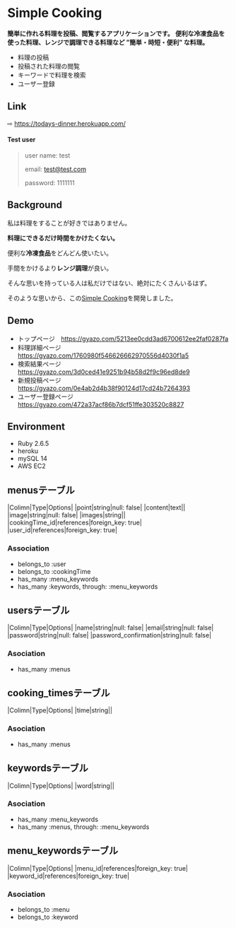 # **Simple Cooking**
**簡単に作れる料理を投稿、閲覧するアプリケーションです。**
**便利な冷凍食品を使った料理、レンジで調理できる料理など ”簡単・時短・便利” な料理。**
- 料理の投稿
- 投稿された料理の閲覧
- キーワードで料理を検索
- ユーザー登録

## Link
⇨ https://todays-dinner.herokuapp.com/

#### Test user
> user name: test
>
> email: test@test.com
>
> password: 1111111

## Background
私は料理をすることが好きではありません。

**料理にできるだけ時間をかけたくない。**

便利な**冷凍食品**をどんどん使いたい。

手間をかけるより**レンジ調理**が良い。

そんな思いを持っている人は私だけではない、絶対にたくさんいるはず。

そのような思いから、この[Simple Cooking](https://todays-dinner.herokuapp.com/)を開発しました。

## Demo
- トップページ　https://gyazo.com/5213ee0cdd3ad6700612ee2faf0287fa
- 料理詳細ページ　https://gyazo.com/1760980f546626662970556d4030f1a5
- 検索結果ページ　https://gyazo.com/3d0ced41e9251b94b58d2f9c96ed8de9
- 新規投稿ページ　https://gyazo.com/0e4ab2d4b38f90124d17cd24b7264393
- ユーザー登録ページ　https://gyazo.com/472a37acf86b7dcf51ffe303520c8827

## Environment
- Ruby 2.6.5
- heroku
- mySQL 14
- AWS EC2


## menusテーブル

|Colimn|Type|Options|
|point|string|null: false|
|content|text||
|image|string|null: false|
|images|string||
|cookingTime_id|references|foreign_key: true|
|user_id|references|foreign_key: true|


### Association
- belongs_to :user
- belongs_to :cookingTime
- has_many :menu_keywords
- has_many :keywords, through: :menu_keywords


## usersテーブル

|Colimn|Type|Options|
|name|string|null: false|
|email|string|null: false|
|password|string|null: false|
|password_confirmation|string|null: false|


### Asociation
- has_many :menus


## cooking_timesテーブル

|Colimn|Type|Options|
|time|string||


### Asociation
- has_many :menus


## keywordsテーブル

|Colimn|Type|Options|
|word|string||


### Asociation
- has_many :menu_keywords
- has_many :menus, through: :menu_keywords


## menu_keywordsテーブル

|Colimn|Type|Options|
|menu_id|references|foreign_key: true|
|keyword_id|references|foreign_key: true|


### Asociation
- belongs_to :menu
- belongs_to :keyword
